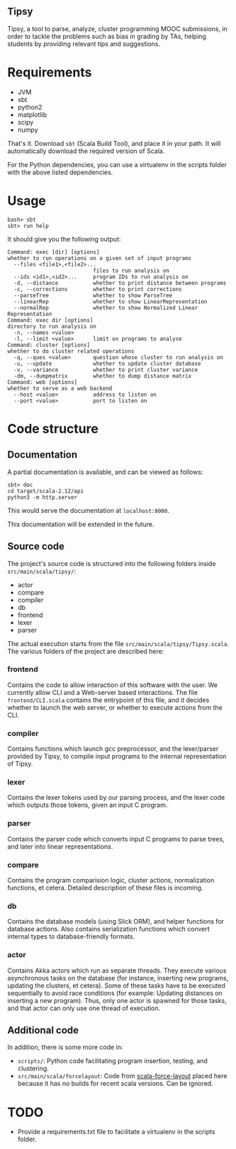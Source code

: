 Tipsy
-----

Tipsy, a tool to parse, analyze, cluster programming MOOC submissions,  in order to tackle the problems such as bias in grading by TAs, helping students by providing relevant tips and suggestions.

# Requirements
* JVM
* sbt
* python2
* matplotlib
* scipy
* numpy

That's it. Download `sbt` (Scala Build Tool), and place it in your path. It will automatically download the required version of Scala.

For the Python dependencies, you can use a virtualenv in the scripts folder with the above listed dependencies.

# Usage
```
bash> sbt
sbt> run help
```

It should give you the following output:

```
Command: exec [dir] [options]
whether to run operations on a given set of input programs
  --files <file1>,<file2>...
                           files to run analysis on
  --ids <id1>,<id2>...     program IDs to run analysis on
  -d, --distance           whether to print distance between programs
  -c, --corrections        whether to print corrections
  --parseTree              whether to show ParseTree
  --linearRep              whether to show LinearRepresentation
  --normalRep              whether to show Normalized Linear Representation
Command: exec dir [options]
directory to run analysis on
  -n, --names <value>
  -l, --limit <value>      limit on programs to analyse
Command: cluster [options]
whether to do cluster related operations
  -q, --ques <value>       question whose cluster to run analysis on
  -u, --update             whether to update cluster database
  -v, --variance           whether to print cluster variance
  -dm, --dumpmatrix        whether to dump distance matrix
Command: web [options]
whether to serve as a web backend
  --host <value>           address to listen on
  --port <value>           port to listen on
```

# Code structure

## Documentation
A partial documentation is available, and can be viewed as follows:
```
sbt> doc
cd target/scala-2.12/api
python3 -m http.server
```
This would serve the documentation at `localhost:8000`.

This documentation will be extended in the future.

## Source code
The project's source code is structured into the following folders inside `src/main/scala/tipsy/`:
* actor
* compare
* compiler
* db
* frontend
* lexer
* parser


The actual execution starts from the file `src/main/scala/tipsy/Tipsy.scala`. The various folders of the project are described here:

### frontend
Contains the code to allow interaction of this software with the user. We currently allow CLI and a Web-server based interactions. The file `frontend/CLI.scala` contains the entrypoint of this file, and it decides whether to launch the web server, or whether to execute actions from the CLI.

### compiler
Contains functions which launch gcc preprocessor, and the lexer/parser provided by Tipsy, to compile input programs to the internal representation of Tipsy.

### lexer
Contains the lexer tokens used by our parsing process, and the lexer code which outputs those tokens, given an input C program.

### parser
Contains the parser code which converts input C programs to parse trees, and later into linear representations.

### compare
Contains the program comparision logic, cluster actions, normalization functions, et cetera. Detailed description of these files is incoming.

### db
Contains the database models (using Slick ORM), and helper functions for database actions. Also contains serialization functions which convert internal types to database-friendly formats.

### actor
Contains Akka actors which run as separate threads. They execute various asynchronous tasks on the database (for instance, inserting new programs, updating the clusters, et cetera). Some of these tasks have to be executed sequentially to avoid race conditions (for example: Updating distances on inserting a new program). Thus, only one actor is spawned for those tasks, and that actor can only use one thread of execution.


## Additional code
In addition, there is some more code in:
* `scripts/`: Python code facilitating program insertion, testing, and clustering.
* `src/main/scala/forcelayout`: Code from [scala-force-layout](https://github.com/rsimon/scala-force-layout) placed here because it has no builds for recent scala versions. Can be ignored.

# TODO
* Provide a requirements.txt file to facilitate a virtualenv in the scripts folder.
